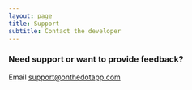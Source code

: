 ```yaml
---
layout: page
title: Support
subtitle: Contact the developer
---
```


### Need support or want to provide feedback? 

Email support@onthedotapp.com 
